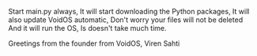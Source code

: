 Start main.py always, It will start downloading the Python packages,
It will also update VoidOS automatic, Don't worry your files will not be deleted
And it will run the OS, Is doesn't take much time.

Greetings from the founder from VoidOS, Viren Sahti
